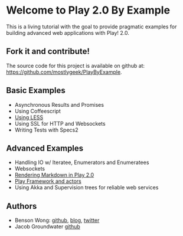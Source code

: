 # Welcome to Play 2.0 By Example

This is a living tutorial with the goal to provide pragmatic examples for building advanced web applications with Play! 2.0.

## Fork it and contribute! 

The source code for this project is available on github at: 
https://github.com/mostlygeek/PlayByExample.

## Basic Examples

* Asynchronous Results and Promises
* Using Coffeescript
* [Using LESS](/content/using-less.md)
* Using SSL for HTTP and Websockets
* Writing Tests with Specs2

## Advanced Examples

* Handling IO w/ Iteratee, Enumerators and Enumeratees
* Websockets
* [Rendering Markdown in Play 2.0](/content/markdown/about.md)
* [Play Framework and actors](/content/actors/parser.md)
* Using Akka and Supervision trees for reliable web services

## Authors

* Benson Wong: [github](https://github.com/mostlygeek/), 
  [blog](http://mostlygeek.com), [twitter](https://twitter.com/mostlygeek)
* Jacob Groundwater [github](https://github.com/jacobgroundwater)
